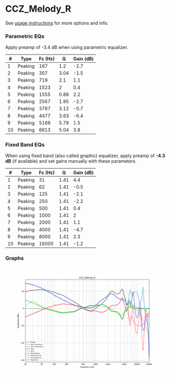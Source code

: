 # CCZ_Melody_R
See [usage instructions](https://github.com/jaakkopasanen/AutoEq#usage) for more options and info.

### Parametric EQs
Apply preamp of -3.4 dB when using parametric equalizer.

|   # | Type    |   Fc (Hz) |    Q |   Gain (dB) |
|-----|---------|-----------|------|-------------|
|   1 | Peaking |       167 | 1.2  |        -2.7 |
|   2 | Peaking |       307 | 3.04 |        -1.5 |
|   3 | Peaking |       719 | 2.1  |         1.1 |
|   4 | Peaking |      1523 | 2    |         0.4 |
|   5 | Peaking |      1555 | 0.88 |         2.2 |
|   6 | Peaking |      2567 | 1.95 |        -2.7 |
|   7 | Peaking |      3787 | 3.12 |        -0.7 |
|   8 | Peaking |      4477 | 3.63 |        -6.4 |
|   9 | Peaking |      5189 | 5.79 |         1.5 |
|  10 | Peaking |      6613 | 5.04 |         3.8 |

### Fixed Band EQs
When using fixed band (also called graphic) equalizer, apply preamp of **-4.3 dB** (if available) and set gains manually with these parameters.

|   # | Type    |   Fc (Hz) |    Q |   Gain (dB) |
|-----|---------|-----------|------|-------------|
|   1 | Peaking |        31 | 1.41 |         4.4 |
|   2 | Peaking |        62 | 1.41 |        -0.5 |
|   3 | Peaking |       125 | 1.41 |        -2.1 |
|   4 | Peaking |       250 | 1.41 |        -2.2 |
|   5 | Peaking |       500 | 1.41 |         0.4 |
|   6 | Peaking |      1000 | 1.41 |         2   |
|   7 | Peaking |      2000 | 1.41 |         1.1 |
|   8 | Peaking |      4000 | 1.41 |        -4.7 |
|   9 | Peaking |      8000 | 1.41 |         2.3 |
|  10 | Peaking |     16000 | 1.41 |        -1.2 |

### Graphs
![](./CCZ_Melody_R.png)
